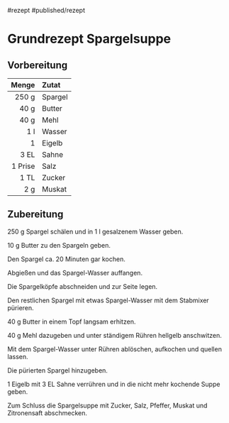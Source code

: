 #rezept #published/rezept  

# Grundrezept Spargelsuppe

## Vorbereitung

|   Menge | Zutat         |
| -------:|:------------- |
|   250 g | Spargel       |
|    40 g | Butter        |
|    40 g | Mehl          |
|     1 l | Wasser |
|       1 | Eigelb        |
|    3 EL | Sahne         |
| 1 Prise | Salz          |
|    1 TL | Zucker        |
|     2 g | Muskat        |

## Zubereitung

250 g Spargel schälen und in 1 l gesalzenem Wasser geben.

10 g Butter zu den Spargeln geben.

Den Spargel ca. 20 Minuten gar kochen.

Abgießen und das Spargel-Wasser auffangen.

Die Spargelköpfe abschneiden und zur Seite legen.

Den restlichen Spargel mit etwas Spargel-Wasser mit dem Stabmixer pürieren.

40 g Butter in einem Topf langsam erhitzen.

40 g Mehl dazugeben und unter ständigem Rühren hellgelb anschwitzen.

Mit dem Spargel-Wasser unter Rühren ablöschen, aufkochen und quellen lassen. 

Die pürierten Spargel hinzugeben.

1 Eigelb mit 3 EL Sahne verrühren und in die nicht mehr kochende Suppe geben.

Zum Schluss die Spargelsuppe mit Zucker, Salz, Pfeffer, Muskat und Zitronensaft abschmecken.

